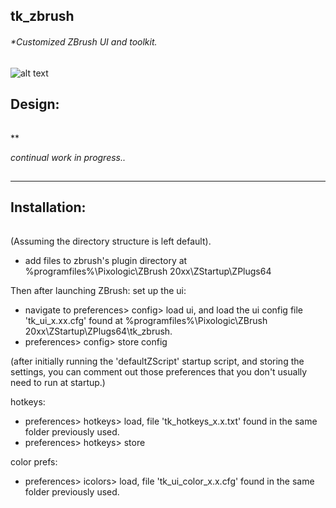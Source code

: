 ## tk_zbrush
###### *Customized ZBrush UI and toolkit.


![alt text](https://raw.githubusercontent.com/m3trik/tk_zbrush/master/tk_zbrush/docs/UI_ZBrush.png)



## Design:
######
**

*continual work in progress..*





##
-----------------------------------------------
 Installation:
-----------------------------------------------
######
(Assuming the directory structure is left default).


* add files to zbrush's plugin directory at %programfiles%\Pixologic\ZBrush 20xx\ZStartup\ZPlugs64


Then after launching ZBrush:
set up the ui:
* navigate to preferences> config> load ui, and load the ui config file 'tk_ui_x.xx.cfg' found at %programfiles%\Pixologic\ZBrush 20xx\ZStartup\ZPlugs64\tk_zbrush.
* preferences> config> store config

(after initially running the 'defaultZScript' startup script, and storing the settings, you can comment out those preferences that you don't usually need to run at startup.)

hotkeys:
* preferences> hotkeys> load, file 'tk_hotkeys_x.x.txt' found in the same folder previously used.
* preferences> hotkeys> store

color prefs:
* preferences> icolors> load, file 'tk_ui_color_x.x.cfg' found in the same folder previously used.
